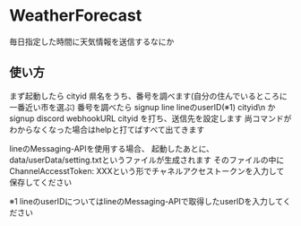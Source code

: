 # WeatherForecast
毎日指定した時間に天気情報を送信するなにか

## 使い方
まず起動したら
cityid 県名をうち、番号を調べます(自分の住んでいるところに一番近い市を選ぶ)
番号を調べたら
signup line lineのuserID(※1) cityid\n
か
signup discord webhookURL cityid
を打ち、送信先を設定します
尚コマンドがわからなくなった場合はhelpと打てばすべて出てきます

lineのMessaging-APIを使用する場合、
起動したあとに、data/userData/setting.txtというファイルが生成されます
そのファイルの中にChannelAccesstToken: XXXという形でチャネルアクセストークンを入力して保存してください

※1 lineのuserIDについてはlineのMessaging-APIで取得したuserIDを入力してください
